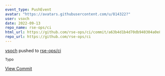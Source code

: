 ```yaml
---
event_type: PushEvent
avatar: "https://avatars.githubusercontent.com/u/814322?"
user: vsoch
date: 2022-09-13
repo_name: rse-ops/ci
html_url: https://github.com/rse-ops/ci/commit/a63b4d1b4d70db940304a0e8ceba0eed408ed377
repo_url: https://github.com/rse-ops/ci
---
```


<a href='https://github.com/vsoch' target='_blank'>vsoch</a> pushed to <a href='https://github.com/rse-ops/ci' target='_blank'>rse-ops/ci</a>

<small>Typo</small>

<a href='https://github.com/rse-ops/ci/commit/a63b4d1b4d70db940304a0e8ceba0eed408ed377' target='_blank'>View Commit</a>